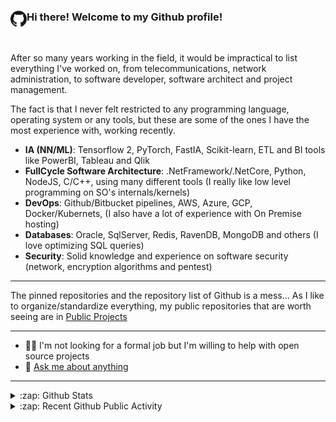 ### Hi there! Welcome to my Github profile! <img align="left" alt="GitHub" width="26px" src="https://raw.githubusercontent.com/github/explore/78df643247d429f6cc873026c0622819ad797942/topics/github/github.png" />

<br />

After so many years working in the field, it would be impractical to list everything I've worked on, from telecommunications, network administration, to software developer, software architect and project management. 

The fact is that I never felt restricted to any programming language, operating system or any tools, but these are some of the ones I have the most experience with, working recently.

- **IA (NN/ML)**: Tensorflow 2, PyTorch, FastIA, Scikit-learn, ETL and BI tools like PowerBI, Tableau and Qlik
- **FullCycle Software Architecture**: .NetFramework/.NetCore, Python, NodeJS, C/C++, using many different tools (I really like low level programming on SO's internals/kernels)
- **DevOps**: Github/Bitbucket pipelines, AWS, Azure, GCP, Docker/Kubernets, (I also have a lot of experience with On Premise hosting)
- **Databases**: Oracle, SqlServer, Redis, RavenDB, MongoDB and others (I love optimizing SQL queries)
- **Security**: Solid knowledge and experience on software security (network, encryption algorithms and pentest)

---

The pinned repositories and the repository list of Github is a mess... As I like to organize/standardize everything, my public repositories that are worth seeing are in [Public Projects](https://github.com/edgarrc?tab=projects)

---

- :man_factory_worker: I'm not looking for a formal job but I'm willing to help with open source projects
- :speech_balloon: [Ask me about anything](https://forms.gle/Cqbwq4fGKtPbHwJG6)

---

<details>
  <summary>:zap: Github Stats</summary>
  <img align="left" alt="Github Stats" src="https://github-readme-stats.codestackr.vercel.app/api?username=EDGARRC&show_icons=true&hide_border=true&count_private=true&theme=dracula&include_all_commits=true" />
</details>


<details>
  <summary>:zap: Recent Github Public Activity</summary>
  
<!--START_SECTION:activity-->
1. 🎉 Merged PR [#1](https://github.com//edgarrc/fullcycle4-desafio5/pull/1) in [edgarrc/fullcycle4-desafio5](https://github.com//edgarrc/fullcycle4-desafio5)
2. 💪 Opened PR [#1](https://github.com//edgarrc/fullcycle4-desafio5/pull/1) in [edgarrc/fullcycle4-desafio5](https://github.com//edgarrc/fullcycle4-desafio5)
<!--END_SECTION:activity-->

</details>
